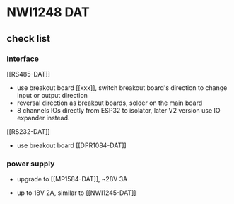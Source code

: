 
# NWI1248 DAT



## check list 

### Interface

[[RS485-DAT]]
- use breakout board [[xxx]], switch breakout board's direction to change input or output direction
- reversal direction as breakout boards, solder on the main board 
- 8 channels IOs directly from ESP32 to isolator, later V2 version use IO expander instead. 
  
[[RS232-DAT]]
- use breakout board [[DPR1084-DAT]]

### power supply 

- upgrade to [[MP1584-DAT]], ~28V 3A


- up to 18V 2A, similar to [[NWI1245-DAT]]
